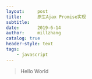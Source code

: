 ```yaml
---
layout:     post
title:      原生Ajax Promise实现
subtitle:   
date:       2019-6-14
author:     millzhang
catalog: true
header-style: text
tags:
    - javascript
---
```


> Hello World